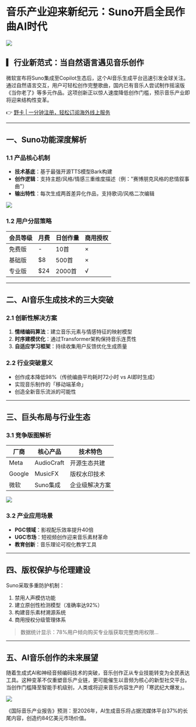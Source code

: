 # 音乐产业迎来新纪元：Suno开启全民作曲AI时代

![](https://bbtdd.com/wp-content/uploads/img/1519399221.webp)

## ▎行业新范式：当自然语言遇见音乐创作
微软宣布将Suno集成至Copilot生态后，这个AI音乐生成平台迅速引发全球关注。通过自然语言交互，用户可轻松创作完整歌曲，国内已有音乐人尝试制作摇滚版《当你老了》等多元作品。这项创新正以惊人速度降低创作门槛，预示音乐产业即将迎来结构性变革。

👉 [野卡 | 一分钟注册，轻松订阅海外线上服务](https://bbtdd.com/yeka)

---

## 一、Suno功能深度解析
### 1.1 产品核心机制
- **技术基底**：基于最强开源TTS模型Bark构建
- **创作逻辑**：支持主题/风格/情感三重维度描述（例："赛博朋克风格的悲情叙事曲"）
- **输出特性**：每次生成两首差异化作品，支持歌词/风格二次编辑

![](https://bbtdd.com/wp-content/uploads/img/147085913.webp)

### 1.2 用户分层策略
| 会员等级 | 月费 | 日创作量 | 商用授权 |
|---------|------|---------|---------|
| 免费版 | - | 10首 | × |
| 基础版 | $8 | 500首 | × |
| 专业版 | $24 | 2000首 | √ |

---

## 二、AI音乐生成技术的三大突破
### 2.1 创新性解决方案
1. **情绪编码算法**：建立音乐元素与情感特征的映射模型
2. **时序建模优化**：通过Transformer架构保持音乐连贯性
3. **自适应学习框架**：持续收集用户反馈优化生成质量

### 2.2 行业突破意义
- 创作成本降低98%（传统编曲平均耗时72小时 vs AI即时生成）
- 实现音乐制作的「移动端革命」
- 创造全新音乐流派的可能性

---

## 三、巨头布局与行业生态
### 3.1 竞争版图解析
| 厂商 | 核心产品 | 技术特色 |
|------|----------|----------|
| Meta | AudioCraft | 开源生态共建 |
| Google | MusicFX | 版权水印技术 |
| 微软 | Suno集成 | 企业级解决方案 |

![](https://bbtdd.com/wp-content/uploads/img/59112326467.webp)

### 3.2 产业应用场景
- **PGC领域**：影视配乐效率提升40倍
- **UGC市场**：短视频创作迎来音乐素材革命
- **教育创新**：音乐理论可视化教学工具

---

## 四、版权保护与伦理建设
Suno采取多重防护机制：
1. 禁用人声模仿功能
2. 建立原创性检测模型（准确率达92%）
3. 构建音乐素材溯源系统
4. 商用授权分级管理体系

> 数据统计显示：78%用户倾向购买专业版获取完整商用权限...

---

## 五、AI音乐创作的未来展望
随着生成式AI和神经音频编码技术的突破，音乐创作正从专业技能转变为全民表达工具。这种变革不仅重塑音乐产业链，更可能催生以音频为核心的新型社交平台。当创作门槛降至智能手机级别，人类或将迎来音乐内容生产的「寒武纪大爆发」。

![](https://bbtdd.com/wp-content/uploads/img/837258751307219.webp)

《国际音乐产业报告》预测：至2026年，AI生成音乐将占据流媒体平台37%的长尾内容，创造约84亿美元市场价值。